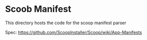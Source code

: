 # Scoob Manifest

This directory hosts the code for the scoop manifest parser

Spec: https://github.com/ScoopInstaller/Scoop/wiki/App-Manifests